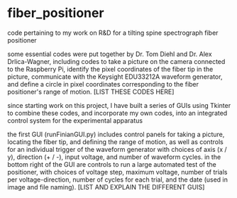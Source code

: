 # fiber_positioner
code pertaining to my work on R&amp;D for a tilting spine spectrograph fiber positioner

some essential codes were put together by Dr. Tom Diehl and Dr. Alex Drlica-Wagner, including codes to take a picture on the camera connected to the Raspberry Pi, identify the pixel coordinates of the fiber tip in the picture, communicate with the Keysight EDU33212A waveform generator, and define a circle in pixel coordinates corresponding to the fiber positioner's range of motion.
[LIST THESE CODES HERE]

since starting work on this project, I have built a series of GUIs using Tkinter to combine these codes, and incorporate my own codes, into an integrated control system for the experimental apparatus

the first GUI (runFinianGUI.py) includes control panels for taking a picture, locating the fiber tip, and defining the range of motion, as well as controls for an individual trigger of the waveform generator with choices of axis (x / y), direction (+ / -), input voltage, and number of waveform cycles. in the bottom right of the GUI are controls to run a large automated test of the positioner, with choices of voltage step, maximum voltage, number of trials per voltage-direction, number of cycles for each trial, and the date (used in image and file naming).
[LIST AND EXPLAIN THE DIFFERENT GUIS]
